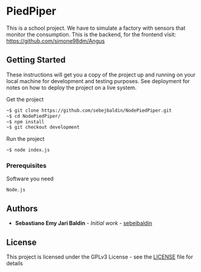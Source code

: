 # PiedPiper

This is a school project.
We have to simulate a factory with sensors that monitor the consumption.
This is the backend, for the frontend visit: https://github.com/simone98dm/Angus

## Getting Started

These instructions will get you a copy of the project up and running on your local machine for development and testing purposes. See deployment for notes on how to deploy the project on a live system.

Get the project
```bash
~$ git clone https://github.com/sebejbaldin/NodePiedPiper.git
~$ cd NodePiedPiper/
~$ npm install
~$ git checkout development
```

Run the project
```bash
~$ node index.js
```

### Prerequisites

Software you need

```
Node.js
```

## Authors

* **Sebastiano Emy Jari Baldin** - *Initial work* - [sebejbaldin](https://github.com/sebejbaldin)

<!-- See also the list of [contributors](https://github.com/your/project/contributors) who participated in this project. -->

## License

This project is licensed under the GPLv3 License - see the [LICENSE](LICENSE) file for details

<!-- ## Acknowledgments

* Hat tip to anyone whose code was used
* Inspiration
* etc -->